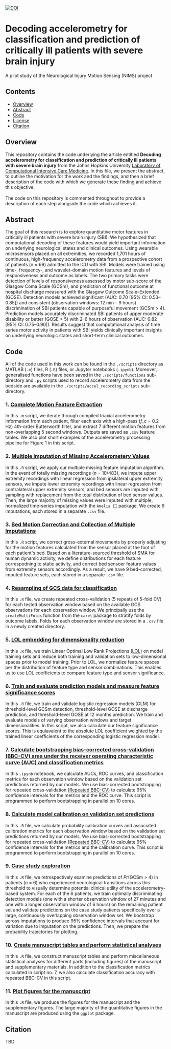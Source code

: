 [![DOI](https://zenodo.org/badge/236843680.svg)](https://zenodo.org/badge/latestdoi/236843680)

# Decoding accelerometry for classification and prediction of critically ill patients with severe brain injury
A pilot study of the Neurological Injury Motion Sensing (NIMS) project

## Contents

- [Overview](#overview)
- [Abstract](#abstract)
- [Code](#code)
- [License](./LICENSE)
- [Citation](#citation)

## Overview

This repository contains the code underlying the article entitled **Decoding accelerometry for classification and prediction of critically ill patients with severe brain injury** from the Johns Hopkins University [Laboratory of Computational Intensive Care Medicine](https://lcicm.jhmi.edu/). In this file, we present the abstract, to outline the motivation for the work and the findings, and then a brief description of the code with which we generate these finding and achieve this objective.\
\
The code on this repository is commented throughout to provide a description of each step alongside the code which achieves it.

## Abstract

The goal of this research is to explore quantitative motor features in critically ill patients with severe brain injury (SBI). We hypothesized that computational decoding of these features would yield important information on underlying neurological states and clinical outcomes. Using wearable microsensors placed on all extremities, we recorded 1,701 hours of continuous, high-frequency accelerometry data from a prospective cohort of patients (n = 69) admitted to the ICU with SBI. Models were trained using time-, frequency-, and wavelet-domain motion features and levels of responsiveness and outcome as labels. The two primary tasks were detection of levels of responsiveness assessed by motor sub-score of the Glasgow Coma Scale (GCSm), and prediction of functional outcome at hospital discharge measured with the Glasgow Outcome Scale–Extended (GOSE). Detection models achieved significant (AUC: 0.70 [95% CI: 0.53–0.85]) and consistent (observation windows: 12 min – 9 hours) discrimination of SBI patients capable of purposeful movement (GCSm > 4). Prediction models accurately discriminated SBI patients of upper moderate disability or better (GOSE > 5) with 2–6 hours of observation (AUC: 0.82 [95% CI: 0.75–0.90]). Results suggest that computational analysis of time series motor activity in patients with SBI yields clinically important insights on underlying neurologic states and short-term clinical outcomes.

## Code 
All of the code used in this work can be found in the `./scripts` directory as MATLAB (`.m`) files, R (`.R`) files, or Jupyter notebooks (`.ipynb`). Moreover, generalised functions have been saved in the `./scripts/functions` sub-directory and `.py` scripts used to record accelerometry data from the bedside are available in the `./scripts/accel_recording_scripts` sub-directory.

### 1. [Complete Motion Feature Extraction](scripts/01_motion_feature_extraction.m)
In this `.m` script, we iterate through compiled triaxial accelerometry information from each patient, filter each axis with a high-pass (_f_c_ = 0.2 Hz) 4th-order Butterworth filter, and extract 7 different motion features from non-overlapping 5 second windows. Outputs are saved as `.csv` feature tables. We also plot short examples of the accelerometry processing pipeline for Figure 1 in this script.

### 2. [Multiple Imputation of Missing Accelerometery Values](scripts/02_missing_feature_imputation.R)
In this `.R` script, we apply our multiple missing feature imputation algorithm. In the event of totally missing recordings (_n_ = 10/483), we impute upper extremity recordings with linear regression from ipsilateral upper extremity sensors, we impute lower extremity recordings with linear regression from contralateral upper extremity sensors, and bed sensors are imputed with sampling with replacement from the total distribution of bed sensor values. Then, the large majority of missing values were imputed with multiple, normalized time-series imputation with the `Amelia II` package. We create 9 imputations, each stored in a separate `.csv` file.

### 3. [Bed Motion Correction and Collection of Multiple Imputations](scripts/03_bed_movement_correction.R)
In this `.R` script, we correct gross-external movements by properly adjusting for the motion features calculated from the sensor placed at the foot of each patient's bed. Based on a literature-sourced threshold of SMA for human dynamic activity, we define distributions for each feature correspodning to static activity, and correct bed sensoer feature values from extremity sensors accordingly. As a result, we have 9 bed-corrected, imputed feature sets, each stored in a separate `.csv` file.

### 4. [Resampling of GCS data for classification](scripts/04_create_repeated_cv_folds.R)
In this `.R` file, we create repeated cross-validation (5 repeats of 5-fold CV) for each tested observation window based on the available GCS observations for each observation window. We principally use the `createMultiFolds` function from the `caret` package to stratify folds by outcome labels. Folds for each observation window are stored in a `.csv` file in a newly created directory.

### 5. [LOL embedding for dimensionality reduction](scripts/05_dim_reduction.R)
In this `.R` file, we train Linear Optimal Low Rank Projections [(LOL)](https://neurodata.io/lol/) on model training sets and reduce both training and validation sets to low-dimensional spaces prior to model training. Prior to LOL, we normalize feature spaces per the distribution of feature type and sensor combinations. This enables us to use LOL coefficients to compare feature type and sensor significance. 

### 6. [Train and evaluate prediction models and measure feature significance scores](scripts/06_prediction_models.R)
In this `.R` file, we train and validate logistic regression models (GLM) for threshold-level GCSm detection, threshold-level GOSE at discharge prediction, and threshold-level GOSE at 12 months prediction. We train and evaluate models of varying observation windows and target dimensionalities. In this script, we also calculate our feature significance scores. This is equiavalent to the absolute LOL coefficient weighted by the trained linear coefficients of the corresponding logistic regression model.

### 7. [Calculate bootstrapping bias-corrected cross-validation (BBC-CV) area under the receiver operating characteristic curve (AUC) and classification metrics](scripts/07_calculate_metrics.ipynb)
In this `.ipynb` notebook, we calculate AUCs, ROC curves, and classification metrics for each observation window based on the validation set predictions returned by our models. We use bias-corrected bootstrapping for repeated cross-validation [(Repeated BBC-CV)](https://doi.org/10.1007/s10994-018-5714-4) to calculate 95% confidence intervals for the metrics and the ROC curve. This script is programmed to perform bootstrapping in parallel on 10 cores.

### 8. [Calculate model calibration on validation set predictions](scripts/08_model_calibration_calculation.R)
In this `.R` file, we calculate probability calibration curves and associated calibration metrics for each observation window based on the validation set predictions returned by our models. We use bias-corrected bootstrapping for repeated cross-validation [(Repeated BBC-CV)](https://doi.org/10.1007/s10994-018-5714-4) to calculate 95% confidence intervals for the metrics and the calibration curve. This script is programmed to perform bootstrapping in parallel on 10 cores.

### 9. [Case study exploration](scripts/09_case_study_exploration.R)
In this `.R` file, we retrospectively examine predictions of _Pr_(GCSm > 4) in patients (_n_ = 6) who experienced neurological transitions across this threshold to visually determine potential clinical utility of the accelerometry-based system. For each of the 6 patients, we train optimally discriminating detection models (one with a shorter observation window of 27 minutes and one with a longer observation window of 6 hours) on the remaining patient set and validate predictions on the case study patients specifically over a large, continuously overlapping observation window set. We bootstrap across imputations to produce 95% confidence intervals that account for variation due to imputation on the predictions. Then, we prepare the probability trajectories for plotting.

### 10. [Create manuscript tables and perform statistical analyses](scripts/10_tables_and_statistics.R)
In this `.R` file, we construct manuscript tables and perform miscellaneous statistical analyses for different parts (including figures) of the manuscript and supplementary materials. In addition to the classification metrics calculated in script no. 7, we also calculate classification accuracy with repeated BBC-CV in this script.

### 11. [Plot figures for the manuscript](scripts/11_manuscript_figures.R)
In this `.R` file, we produce the figures for the manuscript and the supplementary figures. The large majority of the quantitative figures in the manuscript are produced using the `ggplot` package.

## Citation
TBD
